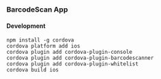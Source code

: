### BarcodeScan App

#### Development

```
npm install -g cordova
cordova platform add ios
cordova plugin add cordova-plugin-console
cordova plugin add cordova-plugin-barcodescanner
cordova plugin add cordova-plugin-whitelist
cordova build ios
```
